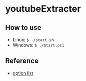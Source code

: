 # youtubeExtracter

## How to use
- Linux: `$ ./start.sh`
- Windows: `$ ./Start.ps1`

## Reference
- [option list](https://github.com/ytdl-org/youtube-dl/blob/3e4cedf9e8cd3157df2457df7274d0c842421945/youtube_dl/YoutubeDL.py#L137-L312)

